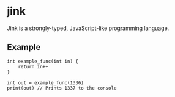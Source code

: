 # jink
Jink is a strongly-typed, JavaScript-like programming language.

## Example
```jink
int example_func(int in) {
	return in++
}

int out = example_func(1336)
print(out) // Prints 1337 to the console
```
